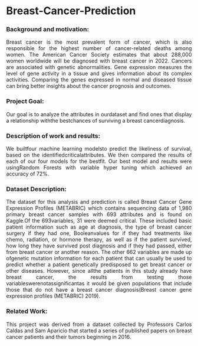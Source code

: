 # Breast-Cancer-Prediction

### Background  and  motivation: 
<p align="justify">Breast  cancer  is  the  most  prevalent  form  of  cancer,  which  is  also responsible  for  the  highest  number  of  cancer-related  deaths  among  women.  The  American  Cancer Society estimates that about 288,000 women worldwide will be diagnosed with breast cancer in 2022. Cancers are associated with genetic abnormalities. Gene expression measures the level of gene activity in a tissue and gives information about its complex activities. Comparing the genes expressed in normal and diseased tissue can bring better insights about the cancer prognosis and outcomes.</p>

### Project  Goal: 
<p align="justify">Our  goal  is  to  analyze  the  attributes in ourdataset and  find  ones  that  display  a relationship withthe bestchances of surviving a breast cancerdiagnosis. </p>

### Description of work and results: 
<p align="justify">We builtfour machine learning modelsto predict the likeliness of survival, based on the identifiedcriticalattributes. We then compared the results of each of our four models for the bestfit. Our best model and results were usingRandom Forests with variable hyper tuning which achieved an accuracy of 72%.</p>

### Dataset  Description: 
<p align="justify">The  dataset  for  this  analysis  and  prediction  is  called  Breast  Cancer  Gene Expression Profiles (METABRIC) which contains sequencing data of 1,980 primary breast cancer samples with 693 attributes and is found on Kaggle.Of the 693variables, 31 were deemed critical. These included basic  patient  information  such  as  age  at  diagnosis, the  type  of  breast  cancer  surgery if  they  had  one, Booleanvalues for if they had treatments like chemo, radiation, or hormone therapy, as well as if the patient survived, how long they have survived post diagnosis and if they had passed, either from breast cancer or another reason. The other 662 variables are made up ofgenetic mutation information for each patient that can usually be used to predict whether a patient genetically predisposed to get breast cancer or other diseases. However, since allthe patients in this study already have breast cancer, the results from testing those variableswerenotassignificantas it would be given populations that include those that do not have a breast cancer diagnosis(Breast cancer gene expression profiles (METABRIC) 2019).</p>

### Related Work: 
<p align="justify">This project was derived from a dataset collected by Professors Carlos Caldas and Sam  Aparicio  that  started  a  series  of  published  papers  on breast cancer patients and  their  tumors beginning in 2016. </p>
